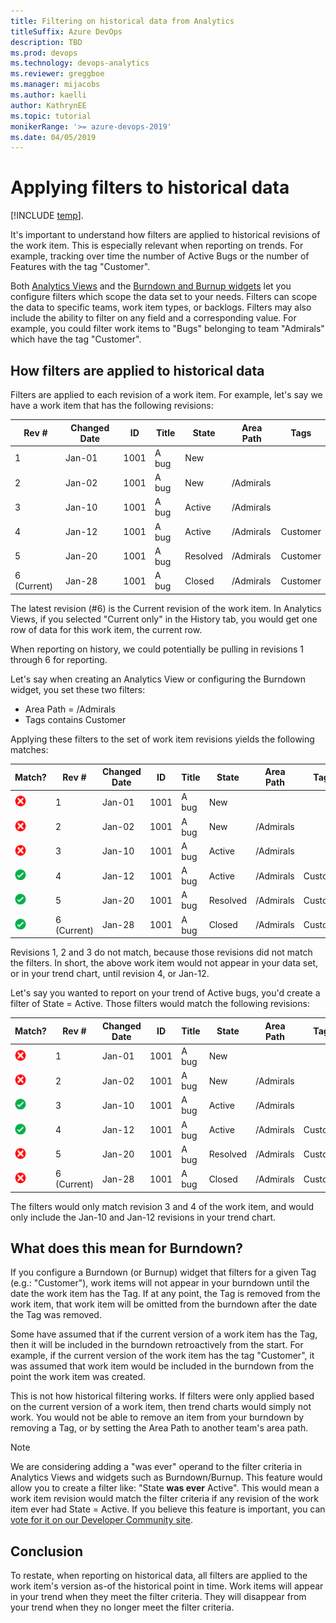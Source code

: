 ```yaml
---
title: Filtering on historical data from Analytics
titleSuffix: Azure DevOps
description: TBD
ms.prod: devops
ms.technology: devops-analytics
ms.reviewer: greggboe
ms.manager: mijacobs
ms.author: kaelli
author: KathrynEE
ms.topic: tutorial
monikerRange: '>= azure-devops-2019'
ms.date: 04/05/2019
---
```



# Applying filters to historical data

[!INCLUDE [temp](../_shared/version-azure-devops.md)]. 

It's important to understand how filters are applied to historical revisions of the work item. This is especially relevant when reporting on trends. For example, tracking over time the number of Active Bugs or the number of Features with the tag "Customer". 

Both [Analytics Views](./what-are-analytics-views.md) and the [Burndown and Burnup widgets](../dashboards/configure-burndown-burnup-widgets.md) let you configure filters which scope the data set to your needs. Filters can scope the data to specific teams, work item types, or backlogs. Filters may also include the ability to filter on any field and a corresponding value. For example, you could filter work items to "Bugs" belonging to team "Admirals" which have the tag "Customer".

## How filters are applied to historical data

Filters are applied to each revision of a work item. For example, let's say we have a work item that has the following revisions:

|Rev #|Changed Date|ID|Title|State|Area Path|Tags|
|---|---|---|---|---|---|---|
|1|Jan-01|1001|A bug|New|||
|2|Jan-02|1001|A bug|New|/Admirals||
|3|Jan-10|1001|A bug|Active|/Admirals||
|4|Jan-12|1001|A bug|Active|/Admirals|Customer|
|5|Jan-20|1001|A bug|Resolved|/Admirals|Customer|
|6 (Current)|Jan-28|1001|A bug|Closed|/Admirals|Customer|

The latest revision (#6) is the Current revision of the work item. In Analytics Views, if you selected "Current only" in the History tab, you would get one row of data for this work item, the current row.

When reporting on history, we could potentially be pulling in revisions 1 through 6 for reporting. 

Let's say when creating an Analytics View or configuring the Burndown widget, you set these two filters:

* Area Path = /Admirals
* Tags contains Customer

Applying these filters to the set of work item revisions yields the following matches:

|Match?|Rev #|Changed Date|ID|Title|State|Area Path|Tags|
|---|---|---|---|---|---|---|---|
|![Not matched](./media/icons/table-no.png)|1|Jan-01|1001|A bug|New|||
|![Not matched](./media/icons/table-no.png)|2|Jan-02|1001|A bug|New|/Admirals||
|![Not matched](./media/icons/table-no.png)|3|Jan-10|1001|A bug|Active|/Admirals||
|![Matched](./media/icons/table-yes.png)|4|Jan-12|1001|A bug|Active|/Admirals|Customer|
|![Matched](./media/icons/table-yes.png)|5|Jan-20|1001|A bug|Resolved|/Admirals|Customer|
|![Matched](./media/icons/table-yes.png)|6 (Current)|Jan-28|1001|A bug|Closed|/Admirals|Customer|

Revisions 1, 2 and 3 do not match, because those revisions did not match the filters. In short, the above work item would not appear in your data set, or in your trend chart, until revision 4, or Jan-12. 

Let's say you wanted to report on your trend of Active bugs, you'd create a filter of State = Active. Those filters would match the following revisions:

|Match?|Rev #|Changed Date|ID|Title|State|Area Path|Tags|
|---|---|---|---|---|---|---|---|
|![Not matched](./media/icons/table-no.png)|1|Jan-01|1001|A bug|New|||
|![Not matched](./media/icons/table-no.png)|2|Jan-02|1001|A bug|New|/Admirals||
|![Matched](./media/icons/table-yes.png)|3|Jan-10|1001|A bug|Active|/Admirals||
|![Matched](./media/icons/table-yes.png)|4|Jan-12|1001|A bug|Active|/Admirals|Customer|
|![Not matched](./media/icons/table-no.png)|5|Jan-20|1001|A bug|Resolved|/Admirals|Customer|
|![Not matched](./media/icons/table-no.png)|6 (Current)|Jan-28|1001|A bug|Closed|/Admirals|Customer|

The filters would only match revision 3 and 4 of the work item, and would only include the Jan-10 and Jan-12 revisions in your trend chart.

## What does this mean for Burndown?
If you configure a Burndown (or Burnup) widget that filters for a given Tag (e.g.: "Customer"), work items will not appear in your burndown until the date the work item has the Tag. If at any point, the Tag is removed from the work item, that work item will be omitted from the burndown after the date the Tag was removed. 

Some have assumed that if the current version of a work item has the Tag, then it will be included in the burndown retroactively from the start. For example, if the current version of the work item has the tag "Customer", it was assumed that work item would be included in the burndown from the point the work item was created.

This is not how historical filtering works. If filters were only applied based on the current version of a work item, then trend charts would simply not work. You would not be able to remove an item from your burndown by removing a Tag, or by setting the Area Path to another team's area path. 

> [!NOTE] 
> We are considering adding a "was ever" operand to the filter criteria in Analytics Views and widgets such as Burndown/Burnup. This feature would allow you to create a filter like: "State **was ever** Active". This would mean a work item revision would match the filter criteria if any revision of the work item ever had State = Active. If you believe this feature is important, you can [vote for it on our Developer Community site](https://developercommunity.visualstudio.com/idea/366009/support-was-ever-filter-in-analytics-views-burndow.html). 

## Conclusion
To restate, when reporting on historical data, all filters are applied to the work item's version as-of the historical point in time. Work items will appear in your trend when they meet the filter criteria. They will disappear from your trend when they no longer meet the filter criteria.  



